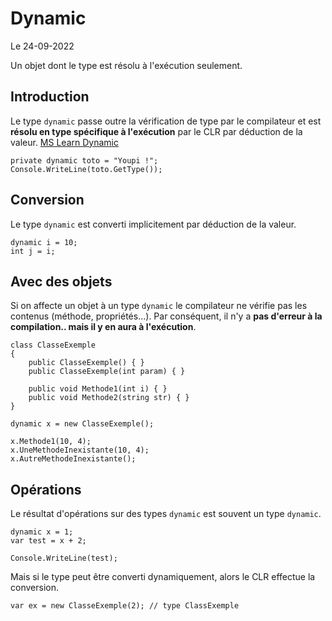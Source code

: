 # Dynamic

Le 24-09-2022

Un objet dont le type est résolu à l'exécution seulement.

## Introduction

Le type `dynamic` passe outre la vérification de type par le compilateur et est **résolu en type spécifique à l'exécution** par le CLR par déduction de la valeur. [MS Learn Dynamic](https://learn.microsoft.com/fr-fr/dotnet/csharp/programming-guide/types/using-type-dynamic "MS Learn Dynamic")
```
private dynamic toto = "Youpi !";
Console.WriteLine(toto.GetType());
```

## Conversion

Le type `dynamic` est converti implicitement par déduction de la valeur.
```
dynamic i = 10;
int j = i;
```

## Avec des objets

Si on affecte un objet à un type `dynamic` le compilateur ne vérifie pas les contenus (méthode, propriétés...). Par conséquent, il n'y a **pas d'erreur à la compilation.. mais il y en aura à l'exécution**.
```
class ClasseExemple
{
    public ClasseExemple() { }
    public ClasseExemple(int param) { }
	
    public void Methode1(int i) { }
    public void Methode2(string str) { }
}
	
dynamic x = new ClasseExemple();

x.Methode1(10, 4); 
x.UneMethodeInexistante(10, 4); 
x.AutreMethodeInexistante(); 
```

## Opérations

Le résultat d'opérations sur des types `dynamic` est souvent un type `dynamic`.
```
dynamic x = 1;
var test = x + 2;
	
Console.WriteLine(test);
```

Mais si le type peut être converti dynamiquement, alors le CLR effectue la conversion.
```
var ex = new ClasseExemple(2); // type ClassExemple
```